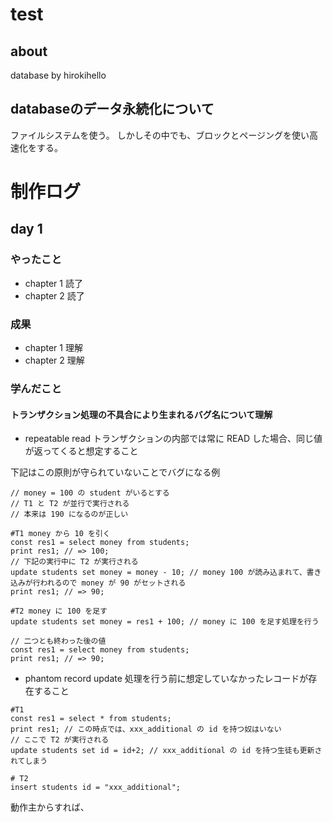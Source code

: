 # test

## about

database by hirokihello

## databaseのデータ永続化について

ファイルシステムを使う。
しかしその中でも、ブロックとページングを使い高速化をする。


# 制作ログ
## day 1
### やったこと
- chapter 1 読了
- chapter 2 読了
### 成果
- chapter 1 理解
- chapter 2 理解
### 学んだこと
#### トランザクション処理の不具合により生まれるバグ名について理解
- repeatable read
トランザクションの内部では常に READ した場合、同じ値が返ってくると想定すること

下記はこの原則が守られていないことでバグになる例
```疑似コード
// money = 100 の student がいるとする
// T1 と T2 が並行で実行される
// 本来は 190 になるのが正しい

#T1 money から 10 を引く
const res1 = select money from students;
print res1; // => 100;
// 下記の実行中に T2 が実行される
update students set money = money - 10; // money 100 が読み込まれて、書き込みが行われるので money が 90 がセットされる
print res1; // => 90;

#T2 money に 100 を足す
update students set money = res1 + 100; // money に 100 を足す処理を行う

// 二つとも終わった後の値
const res1 = select money from students;
print res1; // => 90;
```

- phantom record
update 処理を行う前に想定していなかったレコードが存在すること
```疑似コード
#T1
const res1 = select * from students;
print res1; // この時点では、xxx_additional の id を持つ奴はいない
// ここで T2 が実行される
update students set id = id+2; // xxx_additional の id を持つ生徒も更新されてしまう

# T2
insert students id = "xxx_additional";

```

動作主からすれば、
